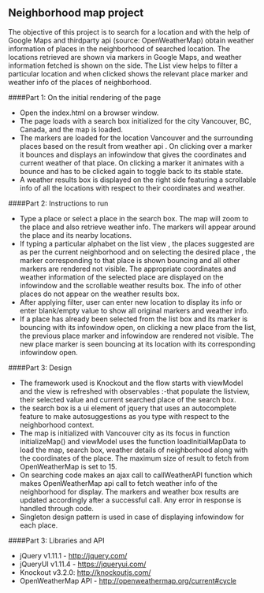 ## Neighborhood map project
The objective of this project is to search for a location and with the help of Google Maps and thirdparty api (source: OpenWeatherMap) obtain weather information of places in the neighborhood of searched location. The locations retrieved are shown via markers in Google Maps, and weather information fetched is shown on the side. The List view helps to filter a particular location and when clicked shows the relevant place marker and weather info of the places of neighborhood.

####Part 1: On the initial rendering of the page
* Open the index.html on a browser window.
* The page loads with a search box initialized for the city Vancouver, BC, Canada, and the map is loaded.
* The markers are loaded for the location Vancouver and the surrounding places based on the result from weather api . On clicking over a marker it bounces and displays an infowindow that gives the coordinates and current weather of that place. On clicking a marker it animates with a bounce and has to be clicked again to toggle back to its stable state.
* A weather results box is displayed on the right side featuring a scrollable info of all the locations with respect to their coordinates and weather.

####Part 2: Instructions to run
* Type a place or select a place in the search box. The map will zoom to the place and also retrieve weather info. The markers will appear around the place and its nearby locations.
* If typing a particular alphabet on the list view , the places suggested are as per the current neighborhood and on selecting the desired place , the  marker corresponding to that place is shown bouncing and all other markers are rendered not visible. The appropriate coordinates and weather information of the selected place are displayed on the infowindow and the scrollable weather results box. The info of other places do not appear on the weather results box.
* After applying filter, user can enter new location to display its info or enter blank/empty value to show all original markers and weather info.
* If a place has already been selected from the list box and its marker is bouncing with its infowindow open, on clicking a new place from the list, the previous place marker and infowindow are rendered not visible. The new place marker is seen bouncing at its location with its corresponding infowindow open.


####Part 3: Design
* The framework used is Knockout and the flow starts with viewModel and the view is refreshed with observables :-that populate the listview, their selected value and current searched place of the search box.
* the search box is a ui element of jquery that uses an autocomplete feature to make autosuggestions as you type with respect to the neighborhood context.
* The map is initialized with Vancouver city as its focus in function initializeMap() and viewModel uses the function loadInitialMapData to load the map, search box, weather details of neighborhood along with the coordinates of the place. The maximum size of result to fetch from OpenWeatherMap is set to 15.
* On searching code makes an ajax call to callWeatherAPI function which makes OpenWeatherMap api call to fetch weather info of the neighborhood for display. The markers and weather box results are updated accordingly after a successful call. Any error in response is handled through code.
* Singleton design pattern is used in case of displaying infowindow for each place.

####Part 3: Libraries and API
* jQuery v1.11.1 - http://jquery.com/
* jQueryUI v1.11.4 - https://jqueryui.com/
* Knockout v3.2.0: http://knockoutjs.com/
* OpenWeatherMap API - http://openweathermap.org/current#cycle

